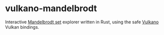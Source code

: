 # vulkano-mandelbrodt
Interactive [Mandelbrodt set](https://en.wikipedia.org/wiki/Mandelbrot_set) explorer
written in Rust, using the safe [Vulkano](https://vulkano.rs/) Vulkan bindings.
